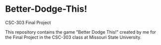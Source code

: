 # Better-Dodge-This!
CSC-303 Final Project

This repository contains the game "Better Dodge This!" created by me
for the Final Project in the CSC-303 class at Missouri State University.
